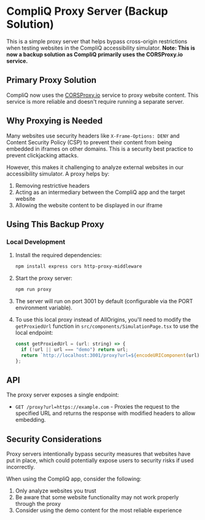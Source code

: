 # CompliQ Proxy Server (Backup Solution)

This is a simple proxy server that helps bypass cross-origin restrictions when testing websites in the CompliQ accessibility simulator. **Note: This is now a backup solution as CompliQ primarily uses the CORSProxy.io service.**

## Primary Proxy Solution

CompliQ now uses the [CORSProxy.io](https://corsproxy.io/) service to proxy website content. This service is more reliable and doesn't require running a separate server.

## Why Proxying is Needed

Many websites use security headers like `X-Frame-Options: DENY` and Content Security Policy (CSP) to prevent their content from being embedded in iframes on other domains. This is a security best practice to prevent clickjacking attacks.

However, this makes it challenging to analyze external websites in our accessibility simulator. A proxy helps by:

1. Removing restrictive headers
2. Acting as an intermediary between the CompliQ app and the target website
3. Allowing the website content to be displayed in our iframe

## Using This Backup Proxy

### Local Development

1. Install the required dependencies:

   ```bash
   npm install express cors http-proxy-middleware
   ```

2. Start the proxy server:

   ```bash
   npm run proxy
   ```

3. The server will run on port 3001 by default (configurable via the PORT environment variable).

4. To use this local proxy instead of AllOrigins, you'll need to modify the `getProxiedUrl` function in `src/components/SimulationPage.tsx` to use the local endpoint:
   ```javascript
   const getProxiedUrl = (url: string) => {
     if (!url || url === "demo") return url;
     return `http://localhost:3001/proxy?url=${encodeURIComponent(url)}`;
   };
   ```

## API

The proxy server exposes a single endpoint:

- `GET /proxy?url=https://example.com` - Proxies the request to the specified URL and returns the response with modified headers to allow embedding.

## Security Considerations

Proxy servers intentionally bypass security measures that websites have put in place, which could potentially expose users to security risks if used incorrectly.

When using the CompliQ app, consider the following:

1. Only analyze websites you trust
2. Be aware that some website functionality may not work properly through the proxy
3. Consider using the demo content for the most reliable experience
